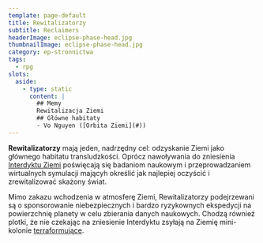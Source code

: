 ```yaml
---
template: page-default
title: Rewitalizatorzy
subtitle: Reclaimers
headerImage: eclipse-phase-head.jpg
thumbnailImage: eclipse-phase-head.jpg
category: ep-stronnictwa
tags:
  - rpg
slots:
  aside:
    - type: static
      content: |
        ## Memy
        Rewitalizacja Ziemi 
        ## Główne habitaty
        - Vo Nguyen ([Orbita Ziemi](#))
---
```

**Rewitalizatorzy** mają jeden, nadrzędny cel: odzyskanie Ziemi jako głównego habitatu transludzkości. Oprócz nawoływania do zniesienia [Interdyktu Ziemi](#) poświęcają się badaniom naukowym i przeprowadzaniem wirtualnych symulacji mającyh określić jak najlepiej oczyścić i zrewitalizować skażony świat.

Mimo zakazu wchodzenia w atmosferę Ziemi, Rewitalizatorzy podejrzewani są o sponsorowanie niebezpiecznych i bardzo ryzykownych ekspedycji na powierzchnię planety w celu zbierania danych naukowych. Chodzą również plotki, że nie czekając na zniesienie Interdyktu zsyłają na Ziemię mini-kolonie [terraformujące](http://pl.wikipedia.org/wiki/Terraformowanie).
